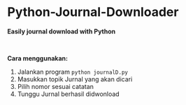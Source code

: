 # Python-Journal-Downloader
<b>Easily journal download with Python</b>

<br>

<b>Cara menggunakan:</b>
<ol>
<li>Jalankan program <code>python journalD.py</code></li>
<li>Masukkan topik Jurnal yang akan dicari</li>
<li>Pilih nomor sesuai catatan</li>
<li>Tunggu Jurnal berhasil didwonload</li>
</ol>
